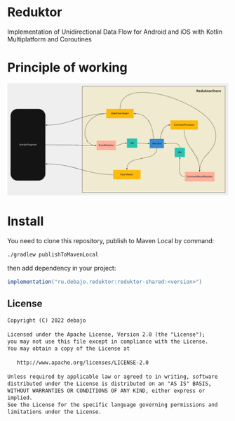 # Reduktor
Implementation of Unidirectional Data Flow for Android and iOS with Kotlin Multiplatform and Coroutines

# Principle of working
<img src="img/Diagram.png" alt="Diagram"/>

# Install

You need to clone this repository, publish to Maven Local by command:
```bash
./gradlew publishToMavenLocal
```
then add dependency in your project:
```gradle
implementation("ru.debajo.reduktor:reduktor-shared:<version>")
```

License
-------

    Copyright (C) 2022 debajo

    Licensed under the Apache License, Version 2.0 (the "License");
    you may not use this file except in compliance with the License.
    You may obtain a copy of the License at

       http://www.apache.org/licenses/LICENSE-2.0

    Unless required by applicable law or agreed to in writing, software
    distributed under the License is distributed on an "AS IS" BASIS,
    WITHOUT WARRANTIES OR CONDITIONS OF ANY KIND, either express or implied.
    See the License for the specific language governing permissions and
    limitations under the License.